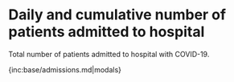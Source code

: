 # Daily and cumulative number of patients admitted to hospital

 Total number of patients admitted to hospital with COVID-19.

{inc:base/admissions.md|modals}